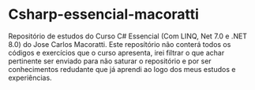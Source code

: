 # Csharp-essencial-macoratti
Repositório de estudos do Curso C# Essencial (Com LINQ, Net 7.0 e .NET 8.0) do Jose Carlos Macoratti. Este reposítório não conterá todos os códigos e exercícios que o curso apresenta, irei filtrar o que achar pertinente ser enviado para não saturar o repositório e por ser conhecimentos redudante que já aprendi ao logo dos meus estudos e experiências.
